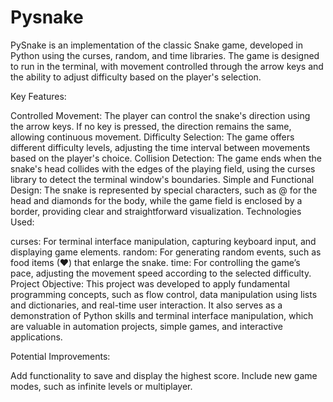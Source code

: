 # Pysnake
PySnake is an implementation of the classic Snake game, developed in Python using the curses, random, and time libraries. The game is designed to run in the terminal, with movement controlled through the arrow keys and the ability to adjust difficulty based on the player's selection.

Key Features:

Controlled Movement: The player can control the snake's direction using the arrow keys. If no key is pressed, the direction remains the same, allowing continuous movement.
Difficulty Selection: The game offers different difficulty levels, adjusting the time interval between movements based on the player's choice.
Collision Detection: The game ends when the snake's head collides with the edges of the playing field, using the curses library to detect the terminal window's boundaries.
Simple and Functional Design: The snake is represented by special characters, such as @ for the head and diamonds for the body, while the game field is enclosed by a border, providing clear and straightforward visualization.
Technologies Used:

curses: For terminal interface manipulation, capturing keyboard input, and displaying game elements.
random: For generating random events, such as food items (♥) that enlarge the snake.
time: For controlling the game’s pace, adjusting the movement speed according to the selected difficulty.
Project Objective:
This project was developed to apply fundamental programming concepts, such as flow control, data manipulation using lists and dictionaries, and real-time user interaction. It also serves as a demonstration of Python skills and terminal interface manipulation, which are valuable in automation projects, simple games, and interactive applications.

Potential Improvements:

Add functionality to save and display the highest score.
Include new game modes, such as infinite levels or multiplayer.
